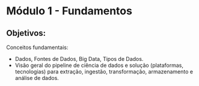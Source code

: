 # Módulo 1 - Fundamentos

## Objetivos:

Conceitos fundamentais:

- Dados, Fontes de Dados, Big Data, Tipos de Dados.
- Visão geral do pipeline de ciência de dados e solução (plataformas, tecnologias) para extração, ingestão, transformação, armazenamento e análise de dados.

